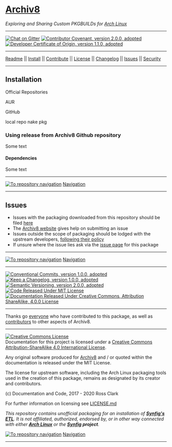 <a name="archiv8-a8-url"></a>
# [Archiv8][a8-url]

_Exploring and Sharing Custom PKGBUILDs for [Arch Linux][arch-url]_

---

[![Chat on Gitter][gitter-url-badge]][gitter-url] [![Contributor Covenant, version 2.0.0, adopted][covenant-url-badge]](CODE-OF-CONDUCT.md) [![Developer Certificate of Origin, version 1.1.0, adopted][certificate-url-badge]](DEVELOPER-CERTIFICATE-OF-ORIGIN.md)

---

[Readme](README.md) || [Install](INSTALL.md) || [Contribute](CONTRIBUTE.md) || [License](LICENSE.md) || [Changelog](CHANGELOG.md) || [Issues](ISSUES.md) || [Security](SECURITY.md)

---

<a name="archiv8-a8-url-installation"></a>
## Installation

Official Repositories

AUR

GitHub

local repo nake pkg


<a name="archiv8-a8-url-installation-using-release-from-archiv8-github-repository"></a>
### Using release from Archiv8 Github repository

Some text

<a name="archiv8-a8-url-installation-using-release-from-archiv8-github-repository-dependencies"></a>
#### Dependencies

Some text

---

[![To repository navigation](arrow-heading-up_16-16.png)](#package-name) [Navigation](#package-name)

---

<a name="archiv8-a8-url-issues"></a>
## Issues

+ Issues with the packaging downloaded from this repository should be filed [here][a8-url-repo-issue]
+ The [Archiv8 website][a8-url] gives help on submitting an issue
+ Issues outside the scope of packaging should be lodged with the upstream developers, [following their policy][upstream-url-issue]
+ If unsure where the issue lies ask via the [issue page][a8-url-repo-issue] for this package

---

[![To repository navigation](arrow-heading-up_16-16.png)](#package-name) [Navigation](#package-name)

---

[![Conventional Commits, version 1.0.0, adopted][commits-url-badge]][commits-url] [![Keep a Changelog, version 1.0.0, adopted][changelog-url-badge]][change-url] [![Semantic Versioning, version 2.0.0, adopted][semver-url-badge]][semver-url] [![Code Released Under MIT License][mit-url-badge]][mit-url] [![Documentation Released Under Creative Commons, Attribution ShareAlike, 4.0.0 License][cc-url-badge]][cc-url-terms]

---

Thanks go [everyone][a8-url-repo-contrib] who have contributed to this package, as well as [contributors][a8-url-contrib] to other aspects of Archiv8.

---

<a rel="license" href="http://creativecommons.org/licenses/by-sa/4.0/"><img alt="Creative Commons License" style="border-width:0" src="https://i.creativecommons.org/l/by-sa/4.0/88x31.png" /></a><br />Documentation for this project is licensed under a <a rel="license" href="http://creativecommons.org/licenses/by-sa/4.0/">Creative Commons Attribution-ShareAlike 4.0 International License</a>.

Any original software produced for [Archiv8][a8-url] and / or quoted within the documentation is released under the MIT License.

The license for upstream software, including the Arch Linux packaging tools used in the creation of this package, remains as designated by its creator and contributors.

(c) Documentation and Code, 2017 - 2020 Ross Clark

For further information on licensing see [LICENSE.md](LICENSE.md)

_This repository contains unofficial packaging for an installation of **[Synfig's ETL][upstream-url-repo]**.  It is not affiliated, authorized, endorsed by, or in other way connected with either **[Arch Linux][arch-url]** or the **[Synfig][upstream-url-repo] project**._

[![To repository navigation](arrow-heading-up_16-16.png)](#package-name) [Navigation](#package-name)

---

[a8-url-contrib]: https://github.com/orgs/Archiv8/people
[a8-url-repo]: https://github.com/Archiv8/synfig-etl
[a8-url-repo-contrib]: https://github.com/Archiv8/synfig-etl/people
[a8-url-repo-doc]: https://github.com/Archiv8/synfig-etl/blob/master/README.md
[a8-url-repo-issue]: https://github.com/Archiv8/synfig-etl/issues
[a8-url-repo-release]: https://github.com/Archiv8/synfig-etl/releases
[a8-url-repo-tag]: https://github.com/Archiv8/synfig-etl/tags
[upstream-url-doc]: https://github.com/synfig/synfig/blob/master/README.md
[upstream-url-issue]: https://github.com/synfig/synfig/issues
[upstream-url-dev-doc]: https://synfig-docs-dev.readthedocs.io/en/latest/
[upstream-url-release]: https://github.com/synfig/synfig/releases
[upstream-url-tags]: https://github.com/synfig/synfig/tags
[upstream-url-repo]: https://github.com/synfig/synfig/

[arch-url]: https://www.archlinux.org/
[arch-url-aurutils]: https://www.archlinux.org/
[arch-url-makepkg]: https://wiki.archlinux.org/index.php/Makepkg
[arch-url-pacman]: https://wiki.archlinux.org/index.php/Pacman
[arch-url-wiki]: https://wiki.archlinux.org/
[aur-url-aurutils]:https://aur.archlinux.org/packages/aurutils/
[aur-url-guide]: https://wiki.archlinux.org/index.php/Arch_User_Repository
[aur-url-yay]: https://www.archlinux.org/
[a8-url]: https://archiv8.github.io/
[change-url]: https://keepachangelog.com
[clam-url]: https://www.clamav.net/
[conduct-url-faq]: https://www.contributor-covenant.org/faq>
[conduct-url-trans]: https://www.contributor-covenant.org/translations
[moz-url-diverse]: https://github.com/mozilla/diversity
[namcap-url]: https://wiki.archlinux.org/index.php/Namcap

[cc-url-badge]: https://img.shields.io/badge/License-CC%20by%20SA%204.0.0-informational.svg
[certificate-url-badge]: https://img.shields.io/badge/Developer%20Certificate%20of%20Origin-1.1.0-informational.svg
[changelog-url-badge]: https://img.shields.io/badge/Keep%20a%20Changelog-1.1.0-informational
[commits-url-badge]: https://img.shields.io/badge/Conventional%20Commits-1.0.0-informational.svg
[commits-url]: https://conventionalcommits.org
[covenant-url-badge]: https://img.shields.io/badge/Contributor%20Covenant-2.0.0-informational.svg
[covenant-url]: https://www.contributor-covenant.org/
[gitter-url-badge]: https://badges.gitter.im/Archiv8/community.svg
[gitter-url]: https://gitter.im/Archiv8/community?utm_source=badge&utm_medium=badge&utm_campaign=pr-badge
[mit-url-badge]: https://img.shields.io/badge/License-MIT-informational.svg
[mit-url]: https://opensource.org/licenses/MIT
[semver-url-badge]: https://img.shields.io/badge/Semantic%20Versioning-2.0.0-informational.svg
[semver-url]: https://semver.org

[cc-url-image]: https://i.creativecommons.org/l/by-sa/4.0/80x15.png

[cc-url-compat]: http://creativecommons.org/compatiblelicenses
[cc-url-consider]: http://wiki.creativecommons.org/Considerations_for_Licensers_and_licensees#Considerations_for_Licensers
[cc-url-public-domain-legal]: https://creativecommons.org/publicdomain/zero/1.0/legalcode
[cc-url-policies]: http://creativecommons.org/policies
[cc-url-terms]: http://creativecommons.org/licenses/by-sa/4.0/
[wipo-url]: https://www.wipo.int/
[96-9-ec-url]: https://eur-lex.europa.eu/legal-content/EN/TXT/HTML/?uri=CELEX:31996L0009&from=EN

